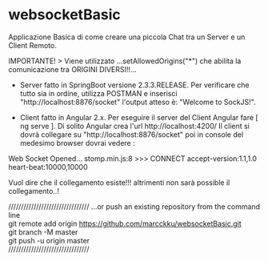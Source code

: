 # websocketBasic
Applicazione Basica di come creare una piccola Chat tra un Server e un Client Remoto.

IMPORTANTE! > Viene utilizzato ...setAllowedOrigins("*") che abilita la comunicazione tra ORIGINI DIVERSI!!...

+ Server fatto in SpringBoot versione 2.3.3.RELEASE. Per verificare che tutto sia in ordine, utilizza POSTMAN e inserisci "http://localhost:8876/socket" 
l'output atteso è: "Welcome to SockJS!".


+ Client fatto in Angular 2.x. Per eseguire il server del Client Angular fare [ ng serve ]. Di solito Angular crea l'url http://localhost:4200/
Il client si dovrà collegare su  "http://localhost:8876/socket" poi in console del medesimo browser dovrai vedere :

Web Socket Opened...
stomp.min.js:8 >>> CONNECT
accept-version:1.1,1.0
heart-beat:10000,10000

Vuol dire che il collegamento esiste!!! altrimenti non sarà possible il collegamento..!


////////////////////////////////
…or push an existing repository from the command line \
git remote add origin https://github.com/marcckku/websocketBasic.git  \
git branch -M master \
git push -u origin master \
////////////////////////////////
